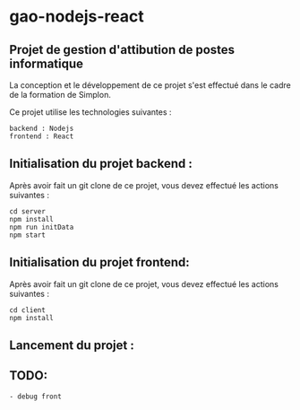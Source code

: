 # gao-nodejs-react
## Projet de gestion d'attibution de postes informatique

La conception et le développement de ce projet s'est effectué dans le cadre de la formation de Simplon.

Ce projet utilise les technologies suivantes :

    backend : Nodejs
    frontend : React

## Initialisation du projet backend :

Après avoir fait un git clone de ce projet, vous devez effectué les actions suivantes :

    cd server
    npm install
    npm run initData
    npm start

## Initialisation du projet frontend:

Après avoir fait un git clone de ce projet, vous devez effectué les actions suivantes :

    cd client
    npm install

## Lancement du projet :
  


## TODO:
    - debug front
